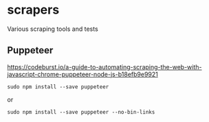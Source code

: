 # scrapers
Various scraping tools and tests

## Puppeteer

https://codeburst.io/a-guide-to-automating-scraping-the-web-with-javascript-chrome-puppeteer-node-js-b18efb9e9921

```
sudo npm install --save puppeteer
```
or
```
sudo npm install --save puppeteer --no-bin-links
```
